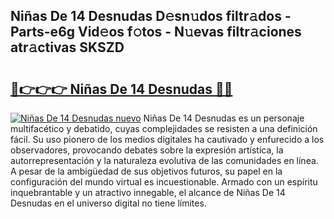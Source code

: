 ## Niñas De 14 Desnudas D𝚎sn𝚞dos filtr𝚊dos - Parts-e6g Vid𝚎os f𝚘tos - N𝚞evas filtr𝚊ciones atr𝚊ctivas SKSZD

# <h2><a href="http://mb5pdsd.tromn.icu/?c=Ni%c3%b1as+De+14+Desnudas">🔗👉👉👉 Niñas De 14 Desnudas 🔗🔗</a></h2>

[![Niñas De 14 Desnudas nuevo](https://i.imgur.com/pEAQMta.gif)](http://mb5pdsd.tromn.icu/?c=Ni%c3%b1as+De+14+Desnudas)
Niñas De 14 Desnudas es un personaje multifacético y debatido, cuyas complejidades se resisten a una definición fácil.  Su uso pionero de los medios digitales ha cautivado y enfurecido a los observadores, provocando debates sobre la expresión artística, la autorrepresentación y la naturaleza evolutiva de las comunidades en línea. A pesar de la ambigüedad de sus objetivos futuros, su papel en la configuración del mundo virtual es incuestionable. Armado con un espíritu inquebrantable y un atractivo innegable, el alcance de Niñas De 14 Desnudas en el universo digital no tiene límites.
